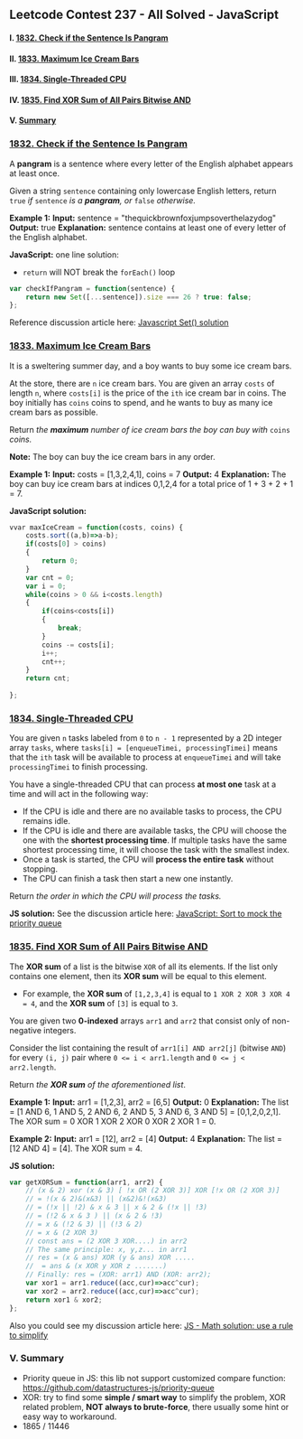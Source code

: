 ## Leetcode Contest 237 - All Solved - JavaScript

#### I. [1832. Check if the Sentence Is Pangram](#question-1)

#### II. [1833.  Maximum Ice Cream Bars](#question-2)

#### III. [1834.  Single-Threaded CPU](#question-3)

#### IV. [1835.  Find XOR Sum of All Pairs Bitwise AND](#question-4)

#### V. [Summary](#summary)

<div id="question-1"/>

### [1832. Check if the Sentence Is Pangram](https://leetcode.com/problems/check-if-the-sentence-is-pangram/)

A  **pangram**  is a sentence where every letter of the English alphabet appears at least once.

Given a string  `sentence`  containing only lowercase English letters, return  `true` _if_ `sentence` _is a  **pangram**, or_ `false` _otherwise._

**Example 1:**
**Input:** sentence = "thequickbrownfoxjumpsoverthelazydog"
**Output:** true
**Explanation:** sentence contains at least one of every letter of the English alphabet.

**JavaScript:** one line solution:
- `return` will NOT break the `forEach()` loop
```js
var checkIfPangram = function(sentence) { 
    return new Set([...sentence]).size === 26 ? true: false;
};
```

Reference discussion article here: [Javascript Set() solution](https://leetcode.com/problems/check-if-the-sentence-is-pangram/discuss/1164196/JavaScript%3A-Set()-solution)

<div id="question-2"/>

### [1833.  Maximum Ice Cream Bars](https://leetcode.com/problems/maximum-ice-cream-bars/)

It is a sweltering summer day, and a boy wants to buy some ice cream bars.

At the store, there are  `n`  ice cream bars. You are given an array  `costs`  of length  `n`, where  `costs[i]`  is the price of the  `ith`  ice cream bar in coins. The boy initially has  `coins`  coins to spend, and he wants to buy as many ice cream bars as possible.

Return  _the  **maximum**  number of ice cream bars the boy can buy with_ `coins` _coins._

**Note:**  The boy can buy the ice cream bars in any order.

**Example 1:**
**Input:** costs = [1,3,2,4,1], coins = 7
**Output:** 4
**Explanation:** The boy can buy ice cream bars at indices 0,1,2,4 for a total price of 1 + 3 + 2 + 1 = 7.

**JavaScript solution:**
```js
vvar maxIceCream = function(costs, coins) {
    costs.sort((a,b)=>a-b);
    if(costs[0] > coins)
    {
        return 0;
    }
    var cnt = 0;
    var i = 0;
    while(coins > 0 && i<costs.length)
    {
        if(coins<costs[i])
        {
            break;
        }
        coins -= costs[i];
        i++;
        cnt++;
    }
    return cnt;
    
};
```

<div id="question-3"/>

### [1834.  Single-Threaded CPU](https://leetcode.com/problems/single-threaded-cpu/)

You are given  `n`​​​​​​ tasks labeled from  `0`  to  `n - 1`  represented by a 2D integer array  `tasks`, where  `tasks[i] = [enqueueTimei, processingTimei]`  means that the  `i​​​​​​th`​​​​ task will be available to process at  `enqueueTimei`  and will take  `processingTimei`  to finish processing.

You have a single-threaded CPU that can process  **at most one**  task at a time and will act in the following way:

-   If the CPU is idle and there are no available tasks to process, the CPU remains idle.
-   If the CPU is idle and there are available tasks, the CPU will choose the one with the  **shortest processing time**. If multiple tasks have the same shortest processing time, it will choose the task with the smallest index.
-   Once a task is started, the CPU will  **process the entire task**  without stopping.
-   The CPU can finish a task then start a new one instantly.

Return  _the order in which the CPU will process the tasks._

**JS solution:**
See the discussion article here:
[JavaScript: Sort to mock the priority queue](https://leetcode.com/problems/single-threaded-cpu/discuss/1164169/JavaScript-Sort-to-mock-the-PriorityQueue-in-JavaScript)

<div id="question-4" />

### [1835.  Find XOR Sum of All Pairs Bitwise AND](https://leetcode.com/problems/find-xor-sum-of-all-pairs-bitwise-and/)

The  **XOR sum**  of a list is the bitwise  `XOR`  of all its elements. If the list only contains one element, then its  **XOR sum**  will be equal to this element.

-   For example, the  **XOR sum**  of  `[1,2,3,4]`  is equal to  `1 XOR 2 XOR 3 XOR 4 = 4`, and the  **XOR sum**  of  `[3]`  is equal to  `3`.

You are given two  **0-indexed**  arrays  `arr1`  and  `arr2`  that consist only of non-negative integers.

Consider the list containing the result of  `arr1[i] AND arr2[j]`  (bitwise  `AND`) for every  `(i, j)`  pair where  `0 <= i < arr1.length`  and  `0 <= j < arr2.length`.

Return  _the  **XOR sum**  of the aforementioned list_.

**Example 1:**
**Input:** arr1 = [1,2,3], arr2 = [6,5]
**Output:** 0
**Explanation:** The list = [1 AND 6, 1 AND 5, 2 AND 6, 2 AND 5, 3 AND 6, 3 AND 5] = [0,1,2,0,2,1].
The XOR sum = 0 XOR 1 XOR 2 XOR 0 XOR 2 XOR 1 = 0.

**Example 2:**
**Input:** arr1 = [12], arr2 = [4]
**Output:** 4
**Explanation:** The list = [12 AND 4] = [4]. The XOR sum = 4.

**JS solution:**
```js
var getXORSum = function(arr1, arr2) {
    // (x & 2) xor (x & 3) [ !x OR (2 XOR 3)] XOR [!x OR (2 XOR 3)]
    // = !(x & 2)&(x&3) || (x&2)&!(x&3)
    // = (!x || !2) & x & 3 || x & 2 & (!x || !3)
    // = (!2 & x & 3 ) || (x & 2 & !3)
    // = x & (!2 & 3) || (!3 & 2)
    // = x & (2 XOR 3)
    // const ans = (2 XOR 3 XOR....) in arr2
    // The same principle: x, y,z... in arr1
    // res = (x & ans) XOR (y & ans) XOR .....
    //  = ans & (x XOR y XOR z .......)
    // Finally: res = (XOR: arr1) AND (XOR: arr2);
    var xor1 = arr1.reduce((acc,cur)=>acc^cur);
    var xor2 = arr2.reduce((acc,cur)=>acc^cur);
    return xor1 & xor2;  
};
```
Also you could see my discussion article here:
[JS - Math solution: use a rule to simplify](https://leetcode.com/problems/find-xor-sum-of-all-pairs-bitwise-and/discuss/1164069/JavaScript-Just-Math-use-a-rule-to-simply)

<div id="summary" />

### V. Summary

- Priority queue in JS: this lib not support customized compare function: https://github.com/datastructures-js/priority-queue
- XOR: try to find some **simple / smart way** to simplify the problem, XOR related problem, **NOT always to brute-force**, there usually some hint or easy way to workaround.
- 1865 / 11446
